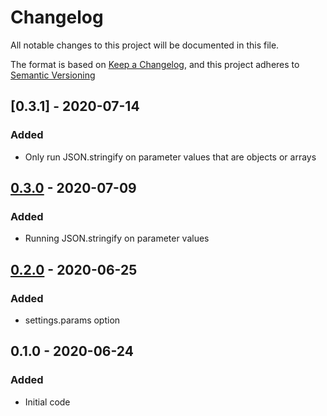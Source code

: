 # Changelog
All notable changes to this project will be documented in this file.

The format is based on [Keep a Changelog](https://keepachangelog.com/en/1.0.0/),
and this project adheres to [Semantic Versioning](https://semver.org/spec/v2.0.0.html)

## [0.3.1] - 2020-07-14
### Added
- Only run JSON.stringify on parameter values that are objects or arrays

## [0.3.0] - 2020-07-09
### Added
- Running JSON.stringify on parameter values

## [0.2.0] - 2020-06-25
### Added
- settings.params option

## 0.1.0 - 2020-06-24
### Added
- Initial code

[0.3.0]: https://github.com/DarrenPaulWright/prioritize/compare/v0.2.0...0.3.0
[0.2.0]: https://github.com/DarrenPaulWright/prioritize/compare/v0.1.0...0.2.0
